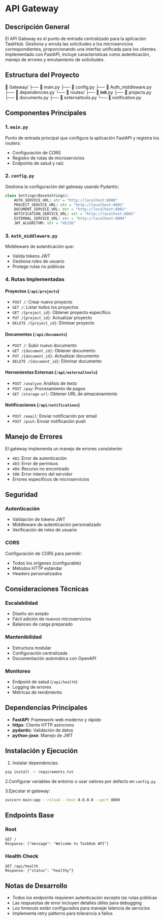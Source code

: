 # API Gateway

## Descripción General

El API Gateway es el punto de entrada centralizado para la aplicación TaskHub. Gestiona y enruta las solicitudes a los microservicios correspondientes, proporcionando una interfaz unificada para los clientes. Implementado con FastAPI, incluye características como autenticación, manejo de errores y enrutamiento de solicitudes.

## Estructura del Proyecto

📁 Gateway/
├── 📄 main.py
├── 📄 config.py
├── 📄 Auth_middleware.py
├── 📄 dependencies.py
└── 📁 routes/
    ├── 📄 __init__.py
    ├── 📄 projects.py
    ├── 📄 documents.py
    ├── 📄 externaltools.py
    └── 📄 notification.py

## Componentes Principales

### 1. `main.py`

Punto de entrada principal que configura la aplicación FastAPI y registra los routers:

- Configuración de CORS
- Registro de rutas de microservicios
- Endpoints de salud y raíz

### 2. `config.py`

Gestiona la configuración del gateway usando Pydantic:

```python
class Settings(BaseSettings):
    AUTH_SERVICE_URL: str = "http://localhost:8000"
    PROJECT_SERVICE_URL: str = "http://localhost:8001"
    DOCUMENT_SERVICE_URL: str = "http://localhost:8002"
    NOTIFICATION_SERVICE_URL: str = "http://localhost:8003"
    EXTERNAL_SERVICE_URL: str = "http://localhost:8004"
    JWT_ALGORITHM: str = "HS256"
```

### 3. `Auth_middleware.py`

Middleware de autenticación que:

- Valida tokens JWT
- Gestiona roles de usuario
- Protege rutas no públicas

### 4. Rutas Implementadas

#### Proyectos (`/api/projects`)

- `POST /`: Crear nuevo proyecto
- `GET /`: Listar todos los proyectos
- `GET /{project_id}`: Obtener proyecto específico
- `PUT /{project_id}`: Actualizar proyecto
- `DELETE /{project_id}`: Eliminar proyecto

#### Documentos (`/api/documents`)

- `POST /`: Subir nuevo documento
- `GET /{document_id}`: Obtener documento
- `PUT /{document_id}`: Actualizar documento
- `DELETE /{document_id}`: Eliminar documento

#### Herramientas Externas (`/api/externaltools`)

- `POST /analyze`: Análisis de texto
- `POST /pay`: Procesamiento de pagos
- `GET /storage-url`: Obtener URL de almacenamiento

#### Notificaciones (`/api/notifications`)

- `POST /email`: Enviar notificación por email
- `POST /push`: Enviar notificación push

## Manejo de Errores

El gateway implementa un manejo de errores consistente:

- `401`: Error de autenticación
- `403`: Error de permisos
- `404`: Recurso no encontrado
- `500`: Error interno del servidor
- Errores específicos de microservicios

## Seguridad

### Autenticación

- Validación de tokens JWT
- Middleware de autenticación personalizado
- Verificación de roles de usuario

### CORS

Configuración de CORS para permitir:

- Todos los orígenes (configurable)
- Métodos HTTP estándar
- Headers personalizados

## Consideraciones Técnicas

### Escalabilidad

- Diseño sin estado
- Fácil adición de nuevos microservicios
- Balanceo de carga preparado

### Mantenibilidad

- Estructura modular
- Configuración centralizada
- Documentación automática con OpenAPI

### Monitoreo

- Endpoint de salud (`/api/health`)
- Logging de errores
- Métricas de rendimiento

## Dependencias Principales

- __FastAPI__: Framework web moderno y rápido
- __httpx__: Cliente HTTP asíncrono
- __pydantic__: Validación de datos
- __python-jose__: Manejo de JWT

## Instalación y Ejecución

1. Instalar dependencias:

```bash
pip install -r requirements.txt
```

2.Configurar variables de entorno o usar valores por defecto en `config.py`

3.Ejecutar el gateway:

```bash
uvicorn main:app --reload --host 0.0.0.0 --port 8000
```

## Endpoints Base

### Root

```code
GET /
Response: {"message": "Welcome to TaskHub API"}
```

### Health Check

```code
GET /api/health
Response: {"status": "healthy"}
```

## Notas de Desarrollo

- Todos los endpoints requieren autenticación excepto las rutas públicas
- Las respuestas de error incluyen detalles útiles para debugging
- Los timeouts están configurados para manejar latencia de servicios
- Implementa retry patterns para tolerancia a fallos

